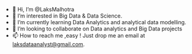 - 👋 Hi, I’m @LaksMalhotra
- 👀 I’m interested in Big Data & Data Science.
- 🌱 I’m currently learning Data Analytics and analytical data modelling.
- 💞️ I’m looking to collaborate on Data analytics and Big Data projects
- 📫 How to reach me ,easy ! Just drop me an email at laksdataanalyst@gmail.com.

<!---
LaksMalhotra/Projects is a ✨ special ✨ repository because it contains all the files required to develop an end to end project in Data analytics and machine learning.
--->

